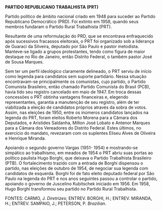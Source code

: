 **PARTIDO REPUBLICANO TRABALHISTA (PRT)**

Partido político de âmbito nacional criado em 1948 para suceder ao
Partido Republicano Democrático (PRD). Foi extinto em 1958, quando seus
membros fundaram o Partido Rural Trabalhista (PRT).

Resultante de uma reformulação do PRD, que se encontrava enfraquecido
após sucessivos fracassos eleitorais, o PRT foi organizado sob a
liderança de Guaraci da Silveira, deputado por São Paulo e pastor
metodista. Manteve-se ligado a grupos protestantes, tendo como figura de
maior destaque no Rio de Janeiro, então Distrito Federal, o também
pastor José de Sousa Marques.

Sem ter um perfil ideológico claramente delineado, o PRT serviu de
início como legenda para candidatos sem suporte partidário. Nessa
situação encontravam-se principalmente os comunistas, cujo partido, o
Partido Comunista Brasileiro, então chamado Partido Comunista do Brasil
(PCB), havia tido seu registro cancelado em maio de 1947. Em troca
dessas concessões o PRT obtinha vantagens financeiras e, elegendo
representantes, garantia a manutenção de seu registro, além de ter
viabilizada a eleição de candidatos próprios através da sobra de votos.
Assim, nas eleições de 1950, entre os inúmeros candidatos lançados na
legenda do PRT, foram eleitos Roberto Morena para a Câmara dos
Deputados, e Aristides Saldanha, Mílton José Lobato e Antenor Marques
para a Câmara dos Vereadores do Distrito Federal. Estes últimos, no
exercício do mandato, revezaram com os suplentes Eliseu Alves de
Oliveira e Henrique Miranda.

Apoiando o segundo governo Vargas (1951- 1954) e mostrando-se simpático
ao trabalhismo, em meados de 1954 o PRT abriu suas portas ao político
paulista Hugo Borghi, que deixava o Partido Trabalhista Brasileiro
(PTB). O fortalecimento trazido com a entrada de Borghi dispensou o
partido, nas eleições de outubro de 1954, de negociar sua legenda com
candidatos de esquerda. Borghi foi de fato eleito deputado federal por
São Paulo na legenda do PRT e nos anos seguintes passou a controlar o
partido, apoiando o governo de Juscelino Kubitschek iniciado em 1956. Em
1958, Hugo Borghi transformou seu partido no Partido Rural Trabalhista.

FONTES: CARMO, J. *Diretrizes*; ENTREV. BORGHI, H.; ENTREV. MIRANDA, H.;
ENTREV. SAMPAIO, J.; PETERSON, P. *Brazilian*.

